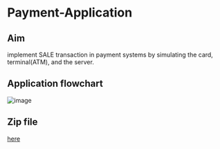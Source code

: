 # Payment-Application
## Aim
implement SALE transaction in payment systems by simulating the card, terminal(ATM), and the server.
## Application flowchart
![image](https://user-images.githubusercontent.com/104006521/185226135-f7184fce-4bac-40f7-9996-d60183ccc987.png)
## Zip file 
[here](https://drive.google.com/file/d/1vA1H9rEmMYeHB8hhwFlhDIx1NEIVgsZy/view?usp=sharing)

